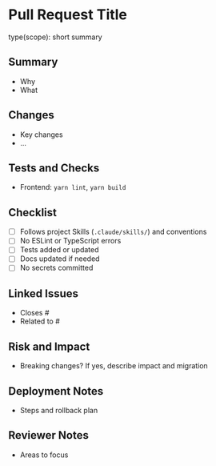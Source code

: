 # Pull Request Title

type(scope): short summary

## Summary
- Why
- What

## Changes
- Key changes
- ...

## Tests and Checks
- Frontend: `yarn lint`, `yarn build`

## Checklist
- [ ] Follows project Skills (`.claude/skills/`) and conventions
- [ ] No ESLint or TypeScript errors
- [ ] Tests added or updated
- [ ] Docs updated if needed
- [ ] No secrets committed

## Linked Issues
- Closes #
- Related to #

## Risk and Impact
- Breaking changes? If yes, describe impact and migration

## Deployment Notes
- Steps and rollback plan

## Reviewer Notes
- Areas to focus
